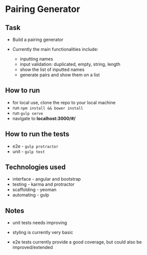 Pairing Generator
===================

Task
-----

* Build a pairing generator

* Currently the main functionalities include:
  - inputting names
  - input validation: duplicated, empty, string, length
  - show the list of inputted names
  - generate pairs and show them on a list

How to run
----

* for local use, clone the repo to your local machine
* run `npm install && bower install`
* run `gulp serve`
* navigate to **localhost:3000/#/**

How to run the tests
----
* e2e - `gulp protractor`
* unit - `gulp test`


Technologies used
----

* interface - angular and bootstrap
* testing - karma and protractor
* scaffolding - yeoman
* automating - gulp


Notes
----

* unit tests needs improving

* styling is currently very basic

* e2e tests currently provide a good coverage, but could also be improved/extended





